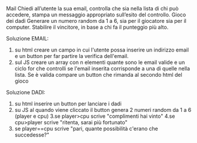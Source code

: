 Mail
Chiedi all’utente la sua email,
controlla che sia nella lista di chi può accedere,
stampa un messaggio appropriato sull’esito del controllo.
Gioco dei dadi
Generare un numero random da 1 a 6, sia per il giocatore sia per il computer.
Stabilire il vincitore, in base a chi fa il punteggio più alto.

Soluzione EMAIL:
1. su html creare un campo in cui l'utente possa inserire un indirizzo email e un button per far partire la verifica dell'email.
2. sul JS creare un array con n elementi quante sono le email valide e un ciclo for che controlli se l'email inserita corrisponde a una di quelle nella lista. Se è valida compare un button che rimanda al secondo html del gioco 

Soluzione DADI:
1. su html inserire un button per lanciare i dadi
2. su JS al quando viene cliccato il button genera 2 numeri random da 1 a 6 (player e cpu)
3.se player>cpu scrive "complimenti hai vinto"
4.se cpu>player scrive "ritenta, sarai più fortunato"
5. se player==cpu scrive "pari, quante possibilità c'erano che succedesse?"